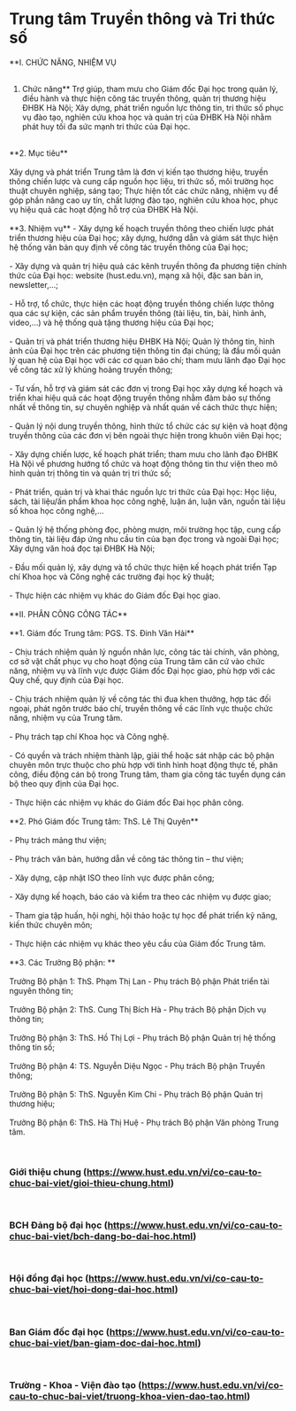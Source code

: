 # Trung tâm Truyền thông và Tri thức số
**I. CHỨC NĂNG, NHIỆM VỤ<br/>
<br/>
1. Chức năng**
Trợ giúp, tham mưu cho Giám đốc Đại học trong quản lý, điều hành và thực hiện công tác truyền thông, quản trị thương hiệu ĐHBK Hà Nội; Xây dựng, phát triển nguồn lực thông tin, tri thức số phục vụ đào tạo, nghiên cứu khoa học và quản trị của ĐHBK Hà Nội nhằm phát huy tối đa sức mạnh tri thức của Đại học.<br/>
<br/>
**2. Mục tiêu**<br/>
<br/>
Xây dựng và phát triển Trung tâm là đơn vị kiến tạo thương hiệu, truyền thông chiến lược và cung cấp nguồn học liệu, tri thức số, môi trường học thuật chuyên nghiệp, sáng tạo; Thực hiện tốt các chức năng, nhiệm vụ để góp phần nâng cao uy tín, chất lượng đào tạo, nghiên cứu khoa học, phục vụ hiệu quả các hoạt động hỗ trợ của ĐHBK Hà Nội.<br/>
<br/>
**3. Nhiệm vụ**
- Xây dựng kế hoạch truyền thông theo chiến lược phát triển thương hiệu của Đại học; xây dựng, hướng dẫn và giám sát thực hiện hệ thống văn bản quy định về công tác truyền thông của Đại học;<br/>
<br/>
- Xây dựng và quản trị hiệu quả các kênh truyền thông đa phương tiện chính thức của Đại học: website (hust.edu.vn), mạng xã hội, đặc san bản in, newsletter,...;<br/>
<br/>
- Hỗ trợ, tổ chức, thực hiện các hoạt động truyền thông chiến lược thông qua các sự kiện, các sản phẩm truyền thông (tài liệu, tin, bài, hình ảnh, video,…) và hệ thống quà tặng thương hiệu của Đại học;<br/>
<br/>
- Quản trị và phát triển thương hiệu ĐHBK Hà Nội; Quản lý thông tin, hình ảnh của Đại học trên các phương tiện thông tin đại chúng; là đầu mối quản lý quan hệ của Đại học với các cơ quan báo chí; tham mưu lãnh đạo Đại học về công tác xử lý khủng hoảng truyền thông;<br/>
<br/>
- Tư vấn, hỗ trợ và giám sát các đơn vị trong Đại học xây dựng kế hoạch và triển khai hiệu quả các hoạt động truyền thông nhằm đảm bảo sự thống nhất về thông tin, sự chuyên nghiệp và nhất quán về cách thức thực hiện;<br/>
<br/>
- Quản lý nội dung truyền thông, hình thức tổ chức các sự kiện và hoạt động truyền thông của các đơn vị bên ngoài thực hiện trong khuôn viên Đại học; <br/>
<br/>
- Xây dựng chiến lược, kế hoạch phát triển; tham mưu cho lãnh đạo ĐHBK Hà Nội về phương hướng tổ chức và hoạt động thông tin thư viện theo mô hình quản trị thông tin và quản trị tri thức số;<br/>
<br/>
- Phát triển, quản trị và khai thác nguồn lực tri thức của Đại học: Học liệu, sách, tài liệu/ấn phẩm khoa học công nghệ, luận án, luận văn, nguồn tài liệu số khoa học công nghệ,…<br/>
<br/>
- Quản lý hệ thống phòng đọc, phòng mượn, môi trường học tập, cung cấp thông tin, tài liệu đáp ứng nhu cầu tin của bạn đọc trong và ngoài Đại học; Xây dựng văn hoá đọc tại ĐHBK Hà Nội;<br/>
<br/>
- Đầu mối quản lý, xây dựng và tổ chức thực hiện kế hoạch phát triển Tạp chí Khoa học và Công nghệ các trường đại học kỹ thuật;<br/>
<br/>
- Thực hiện các nhiệm vụ khác do Giám đốc Đại học giao.<br/>
<br/>
**II. PHÂN CÔNG CÔNG TÁC**<br/>
<br/>
**1. Giám đốc Trung tâm: PGS. TS. Đinh Văn Hải**<br/>
<br/>
- Chịu trách nhiệm quản lý nguồn nhân lực, công tác tài chính, văn phòng, cơ sở vật chất phục vụ cho hoạt động của Trung tâm căn cứ vào chức năng, nhiệm vụ và lĩnh vực được Giám đốc Đại học giao, phù hợp với các Quy chế, quy định của Đại học.<br/>
<br/>
- Chịu trách nhiệm quản lý về công tác thi đua khen thưởng, hợp tác đối ngoại, phát ngôn trước báo chí, truyền thông về các lĩnh vực thuộc chức năng, nhiệm vụ của Trung tâm.<br/>
<br/>
- Phụ trách tạp chí Khoa học và Công nghệ.<br/>
<br/>
- Có quyền và trách nhiệm thành lập, giải thể hoặc sát nhập các bộ phận chuyên môn trực thuộc cho phù hợp với tình hình hoạt động thực tế, phân công, điều động cán bộ trong Trung tâm, tham gia công tác tuyển dụng cán bộ theo quy định của Đại học.<br/>
<br/>
- Thực hiện các nhiệm vụ khác do Giám đốc Đai học phân công.<br/>
<br/>
**2. Phó Giám đốc Trung tâm: ThS. Lê Thị Quyên**<br/>
<br/>
- Phụ trách mảng thư viện; <br/>
<br/>
- Phụ trách văn bản, hướng dẫn về công tác thông tin – thư viện; <br/>
<br/>
- Xây dựng, cập nhật ISO theo lĩnh vực được phân công; <br/>
<br/>
- Xây dựng kế hoạch, báo cáo và kiểm tra theo các nhiệm vụ được giao; <br/>
<br/>
- Tham gia tập huấn, hội nghị, hội thảo hoặc tự học để phát triển kỹ năng, kiến thức chuyên môn; <br/>
<br/>
- Thực hiện các nhiệm vụ khác theo yêu cầu của Giám đốc Trung tâm.<br/>
<br/>
**3. Các Trưởng Bộ phận: **<br/>
<br/>
Trưởng Bộ phận 1: ThS. Phạm Thị Lan - Phụ trách Bộ phận Phát triển tài nguyên thông tin;<br/>
<br/>
Trưởng Bộ phận 2: ThS. Cung Thị Bích Hà - Phụ trách Bộ phận Dịch vụ thông tin;<br/>
<br/>
Trưởng Bộ phận 3: ThS. Hồ Thị Lợi - Phụ trách Bộ phận Quản trị hệ thống thông tin số;<br/>
<br/>
Trưởng Bộ phận 4: TS. Nguyễn Diệu Ngọc - Phụ trách Bộ phận Truyền thông; <br/>
<br/>
Trưởng Bộ phận 5: ThS. Nguyễn Kim Chi - Phụ trách Bộ phận Quản trị thương hiệu; <br/>
<br/>
Trưởng Bộ phận 6: ThS. Hà Thị Huệ - Phụ trách Bộ phận Văn phòng Trung tâm. 

 <h3>Giới thiệu chung (https://www.hust.edu.vn/vi/co-cau-to-chuc-bai-viet/gioi-thieu-chung.html)</h3>
 <h3>BCH Đảng bộ đại học (https://www.hust.edu.vn/vi/co-cau-to-chuc-bai-viet/bch-dang-bo-dai-hoc.html)</h3>
 <h3>Hội đồng đại học (https://www.hust.edu.vn/vi/co-cau-to-chuc-bai-viet/hoi-dong-dai-hoc.html)</h3>
 <h3>Ban Giám đốc đại học (https://www.hust.edu.vn/vi/co-cau-to-chuc-bai-viet/ban-giam-doc-dai-hoc.html)</h3>
 <h3>Trường - Khoa - Viện đào tạo (https://www.hust.edu.vn/vi/co-cau-to-chuc-bai-viet/truong-khoa-vien-dao-tao.html)</h3>